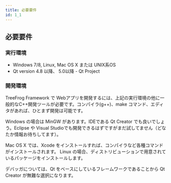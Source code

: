 ```yaml
---
title: 必要要件
id: 1_1
---
```


## 必要要件

### 実行環境

* Windows 7/8, Linux, Mac OS X または UNIX系OS
* Qt version 4.8 以降、 5.0以降  -  Qt Project

 
### 開発環境

TreeFrog Framework で Webアプリを開発するには、上記の実行環境の他に一般的なC++開発ツールが必要です。コンパイラ(g++)、make コマンド、エディタがあれば、ひとまず開発は可能です。

Windows の場合は MinGW があります。IDEである Qt Creator でも良いでしょう。Eclipse や Visual Studioでも開発できるはずですがまだ試してません（どなたか情報お待ちしてます）。

Mac OS X では、Xcode をインストールすれば、コンパイラなど各種コマンドがインストールされます。
Linux の場合、ディストリビューションで用意されているパッケージをインストールします。

デバッガについては、Qt をベースにしているフレームワークであることから Qt Creator が無難な選択になります。